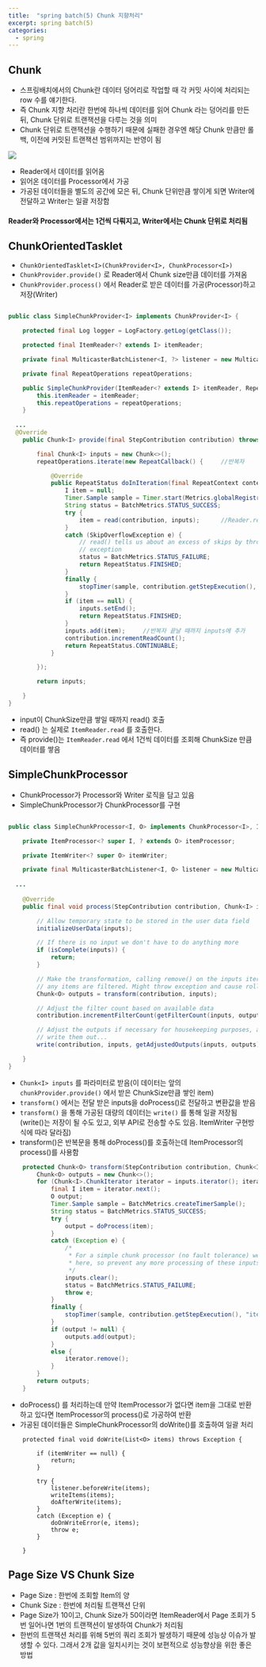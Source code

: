 ```yaml
---
title:  "spring batch(5) Chunk 지향처리"
excerpt: spring batch(5)
categories:
  - spring
---
```


## Chunk
- 스프링배치에서의 Chunk란 데이터 덩어리로 작업할 때 각 커밋 사이에 처리되는 row 수를 얘기한다.
- 즉 Chunk 지향 처리란 한번에 하나씩 데이터를 읽어 Chunk 라는 덩어리를 만든 뒤, Chunk 단위로 트랜잭션을 다루는 것을 의미
- Chunk 단위로 트랜잭션을 수행하기 때문에 실패한 경우엔 해당 Chunk 만큼만 롤백, 이전에 커밋된 트랜잭션 범위까지는 반영이 됨

<img src="https://cys779988.github.io/assets/img/springbatch-5.PNG">

- Reader에서 데이터를 읽어옴
- 읽어온 데이터를 Processor에서 가공
- 가공된 데이터들을 별도의 공간에 모은 뒤, Chunk 단위만큼 쌓이게 되면 Writer에 전달하고 Writer는 일괄 저장함

#### Reader와 Processor에서는 1건씩 다뤄지고, Writer에서는 Chunk 단위로 처리됨

## ChunkOrientedTasklet

-   ```ChunkOrientedTasklet<I>(ChunkProvider<I>, ChunkProcessor<I>)```  
-   ```ChunkProvider.provide()```  로 Reader에서 Chunk size만큼 데이터를 가져옴
-   ```ChunkProvider.process()```  에서 Reader로 받은 데이터를 가공(Processor)하고 저장(Writer)


  
```java

public class SimpleChunkProvider<I> implements ChunkProvider<I> {

	protected final Log logger = LogFactory.getLog(getClass());

	protected final ItemReader<? extends I> itemReader;

	private final MulticasterBatchListener<I, ?> listener = new MulticasterBatchListener<>();

	private final RepeatOperations repeatOperations;

	public SimpleChunkProvider(ItemReader<? extends I> itemReader, RepeatOperations repeatOperations) {
		this.itemReader = itemReader;
		this.repeatOperations = repeatOperations;
	}
  
  ...
  @Override
	public Chunk<I> provide(final StepContribution contribution) throws Exception {

		final Chunk<I> inputs = new Chunk<>();
		repeatOperations.iterate(new RepeatCallback() {     //반복자

			@Override
			public RepeatStatus doInIteration(final RepeatContext context) throws Exception {
				I item = null;
				Timer.Sample sample = Timer.start(Metrics.globalRegistry);
				String status = BatchMetrics.STATUS_SUCCESS;
				try {
					item = read(contribution, inputs);      //Reader.read()
				}
				catch (SkipOverflowException e) {
					// read() tells us about an excess of skips by throwing an
					// exception
					status = BatchMetrics.STATUS_FAILURE;
					return RepeatStatus.FINISHED;
				}
				finally {
					stopTimer(sample, contribution.getStepExecution(), status);
				}
				if (item == null) {
					inputs.setEnd();
					return RepeatStatus.FINISHED;
				}
				inputs.add(item);     //반복자 끝날 때까지 inputs에 추가
				contribution.incrementReadCount();
				return RepeatStatus.CONTINUABLE;
			}

		});

		return inputs;

	}
}
```  

- input이 ChunkSize만큼 쌓일 때까지 read() 호출
- read() 는 실제로   ```ItemReader.read```  를 호출한다.
- 즉  provide()는   ```ItemReader.read```  에서 1건씩 데이터를 조회해 ChunkSize 만큼 데이터를 쌓음

## SimpleChunkProcessor
- ChunkProcessor가 Processor와 Writer 로직을 담고 있음
- SimpleChunkProcessor가 ChunkProcessor를 구현

  
```java

public class SimpleChunkProcessor<I, O> implements ChunkProcessor<I>, InitializingBean {

	private ItemProcessor<? super I, ? extends O> itemProcessor;

	private ItemWriter<? super O> itemWriter;

	private final MulticasterBatchListener<I, O> listener = new MulticasterBatchListener<>();
  
  ...
  
	@Override
	public final void process(StepContribution contribution, Chunk<I> inputs) throws Exception {

		// Allow temporary state to be stored in the user data field
		initializeUserData(inputs);

		// If there is no input we don't have to do anything more
		if (isComplete(inputs)) {
			return;
		}

		// Make the transformation, calling remove() on the inputs iterator if
		// any items are filtered. Might throw exception and cause rollback.
		Chunk<O> outputs = transform(contribution, inputs);

		// Adjust the filter count based on available data
		contribution.incrementFilterCount(getFilterCount(inputs, outputs));

		// Adjust the outputs if necessary for housekeeping purposes, and then
		// write them out...
		write(contribution, inputs, getAdjustedOutputs(inputs, outputs));

	}
}
```  

-   ```Chunk<I> inputs```  를 파라미터로 받음(이 데이터는 앞의   ```chunkProvider.provide()```  에서 받은 ChunkSize만큼 쌓인 item)
-   ```transform()```  에서는 전달 받은 inputs을 doProcess()로 전달하고 변환값을 받음
-   ```transform()```  을 통해 가공된 대량의 데이터는   ```write()```  를 통해 일괄 저장됨(write()는 저장이 될 수도 있고, 외부 API로 전송할 수도 있음. ItemWriter 구현방식에 따라 달라짐)
- transform()은 반복문을 통해 doProcess()를 호출하는데 ItemProcessor의 process()를 사용함

  
```java
	protected Chunk<O> transform(StepContribution contribution, Chunk<I> inputs) throws Exception {
		Chunk<O> outputs = new Chunk<>();
		for (Chunk<I>.ChunkIterator iterator = inputs.iterator(); iterator.hasNext();) {
			final I item = iterator.next();
			O output;
			Timer.Sample sample = BatchMetrics.createTimerSample();
			String status = BatchMetrics.STATUS_SUCCESS;
			try {
				output = doProcess(item);
			}
			catch (Exception e) {
				/*
				 * For a simple chunk processor (no fault tolerance) we are done
				 * here, so prevent any more processing of these inputs.
				 */
				inputs.clear();
				status = BatchMetrics.STATUS_FAILURE;
				throw e;
			}
			finally {
				stopTimer(sample, contribution.getStepExecution(), "item.process", status, "Item processing");
			}
			if (output != null) {
				outputs.add(output);
			}
			else {
				iterator.remove();
			}
		}
		return outputs;
	}
```  

- doProcess() 를 처리하는데 만약 ItemProcessor가 없다면 item을 그대로 반환하고 있다면 ItemProcessor의 process()로 가공하여 반환
- 가공된 데이터들은 SimpleChunkProcessor의 doWrite()를 호출하여 일괄 처리

  
```
	protected final void doWrite(List<O> items) throws Exception {

		if (itemWriter == null) {
			return;
		}

		try {
			listener.beforeWrite(items);
			writeItems(items);
			doAfterWrite(items);
		}
		catch (Exception e) {
			doOnWriteError(e, items);
			throw e;
		}

	}
```  

## Page Size VS Chunk Size
- Page Size : 한번에 조회할 Item의 양
- Chunk Size : 한번에 처리될 트랜잭션 단위
- Page Size가 10이고, Chunk Size가 50이라면 ItemReader에서 Page 조회가 5번 일어나면 1번의 트랜잭션이 발생하여 Chunk가 처리됨
- 한번의 트랜잭션 처리를 위해 5번의 쿼리 조회가 발생하기 때문에 성능상 이슈가 발생할 수 있다. 그래서 2개 값을 일치시키는 것이 보편적으로 성능향상을 위한 좋은방법

